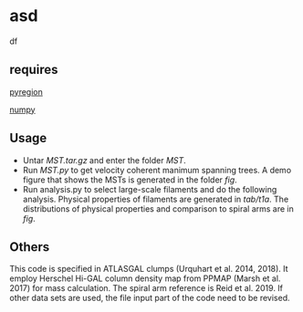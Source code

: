 # asd
df
## requires
[pyregion](https://pypi.org/project/pyregion/)

[numpy](https://numpy.org/)
## Usage
* Untar *MST.tar.gz* and enter the folder *MST*.
* Run *MST.py* to get velocity coherent manimum spanning trees. A demo figure that shows the MSTs is generated in the folder *fig*.
* Run analysis.py to select large-scale filaments and do the following analysis. Physical properties of filaments are generated in *tab/t1a*. The distributions of physical properties and comparison to spiral arms are in *fig*.
## Others
This code is specified in ATLASGAL clumps (Urquhart et al. 2014, 2018). It employ Herschel Hi-GAL column density map from PPMAP (Marsh et al. 2017) for mass calculation. The spiral arm reference is Reid et al. 2019. If other data sets are used, the file input part of the code need to be revised. 
